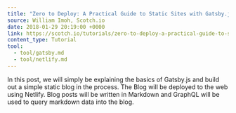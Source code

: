```yaml
---
title: "Zero to Deploy: A Practical Guide to Static Sites with Gatsby.js"
source: William Imoh, Scotch.io
date: 2018-01-29 20:19:00 +0000
link: https://scotch.io/tutorials/zero-to-deploy-a-practical-guide-to-static-sites-with-gatsbyjs?utm_content=bufferf8d01&utm_medium=social&utm_source=twitter.com&utm_campaign=buffer
content_type: Tutorial
tool:
  - tool/gatsby.md
  - tool/netlify.md
---
```

In this post, we will simply be explaining the basics of Gatsby.js and build out a simple static blog in the process. The Blog will be deployed to the web using Netlify. Blog posts will be written in Markdown and GraphQL will be used to query markdown data into the blog. 






